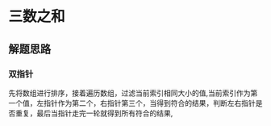 # 三数之和

## 解题思路

### 双指针
先将数组进行排序，接着遍历数组，过滤当前索引相同大小的值,当前索引作为第一个值，左指针作为第二个，右指针第三个，当得到符合的结果，判断左右指针是否重复，最后当指针走完一轮就得到所有符合的结果,
